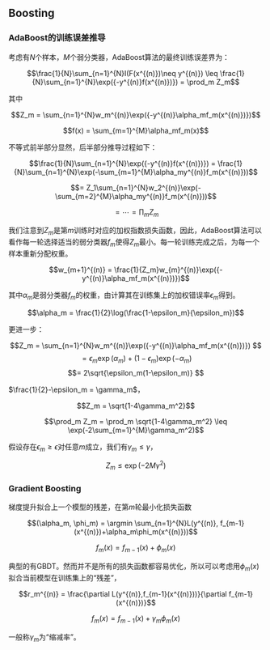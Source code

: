 ## Boosting

### AdaBoost的训练误差推导

考虑有$N$个样本，$M$个弱分类器，AdaBoost算法的最终训练误差界为：

$$\frac{1}{N}\sum_{n=1}^{N}I(F(x^{(n)})\neq y^{(n)}) \leq \frac{1}{N}\sum_{n=1}^{N}\exp({-y^{(n)}f(x^{(n)})}) = \prod_m Z_m$$

其中

$$Z_m = \sum_{n=1}^{N}w_m^{(n)}\exp({-y^{(n)}\alpha_mf_m(x^{(n)})})$$

$$f(x) = \sum_{m=1}^{M}\alpha_mf_m(x)$$

不等式前半部分显然，后半部分推导过程如下：

$$\frac{1}{N}\sum_{n=1}^{N}\exp({-y^{(n)}f(x^{(n)})}) = \frac{1}{N}\sum_{n=1}^{N}\exp(-\sum_{m=1}^{M}\alpha_my^{(n)}f_m(x^{(n)}))$$

$$= Z_1\sum_{n=1}^{N}w_2^{(n)}\exp(-\sum_{m=2}^{M}\alpha_my^{(n)}f_m(x^{(n)}))$$

$$= \cdots = \prod_mZ_m$$

我们注意到$Z_m$是第$m$训练时对应的加权指数损失函数，因此，AdaBoost算法可以看作每一轮选择适当的弱分类器$f_m$使得$Z_m$最小。每一轮训练完成之后，为每一个样本重新分配权重。

$$w_{m+1}^{(n)} = \frac{1}{Z_m}w_{m}^{(n)}\exp({-y^{(n)}\alpha_mf_m(x^{(n)})})$$

其中$\alpha_m$是弱分类器$f_m$的权重，由计算其在训练集上的加权错误率$\epsilon_m$得到。

$$\alpha_m = \frac{1}{2}\log(\frac{1-\epsilon_m}{\epsilon_m})$$

更进一步：

$$Z_m = \sum_{n=1}^{N}w_m^{(n)}\exp({-y^{(n)}\alpha_mf_m(x^{(n)})}) $$
$$= \epsilon_m\exp(\alpha_m)+(1-\epsilon_m)\exp(-\alpha_m)$$
$$= 2\sqrt{\epsilon_m(1-\epsilon_m)} $$

$\frac{1}{2}-\epsilon_m = \gamma_m$，

$$Z_m = \sqrt{1-4\gamma_m^2}$$

$$\prod_m Z_m = \prod_m \sqrt{1-4\gamma_m^2} \leq \exp(-2\sum_{m=1}^{M}\gamma_m^2)$$

假设存在$\epsilon_m \geq \epsilon$对任意$m$成立，我们有$\gamma_m \leq \gamma$，

$$Z_m \leq \exp(-2M\gamma^2)$$

### Gradient Boosting

梯度提升拟合上一个模型的残差，在第$m$轮最小化损失函数

$$(\alpha_m, \phi_m) = \argmin \sum_{n=1}^{N}L(y^{(n)}, f_{m-1}(x^{(n)})+\alpha_m\phi_m(x^{(n)}))$$

$$f_m(x) = f_{m-1}(x)+\phi_m(x)$$

典型的有GBDT。然而并不是所有的损失函数都容易优化，所以可以考虑用$\phi_m(x)$拟合当前模型在训练集上的“残差”，

$$r_m^{(n)} = \frac{\partial L(y^{(n)},f_{m-1}(x^{(n)}))}{\partial f_{m-1}(x^{(n)})}$$

$$f_m(x) = f_{m-1}(x)+\gamma_m\phi_m(x)$$

一般称$\gamma_m$为“缩减率”。

